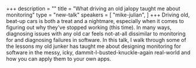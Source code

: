 +++
description = ""
title = "What driving an old jalopy taught me about monitoring"
type = "new-talk"
speakers = [
        "mike-julian",
]
+++
Driving old, beat-up cars is both a treat and a nightmare, especially when it comes to figuring out why they've stopped working (this time). In many ways, diagnosing issues with any old car feels not-at-all dissimilar to monitoring for and diagnosing failures in software. In this talk, I walk through some of the lessons my old junker has taught me about designing monitoring for software in the messy, icky, dammit-I-busted-knuckle-again real-world and how you can apply them to your own apps.